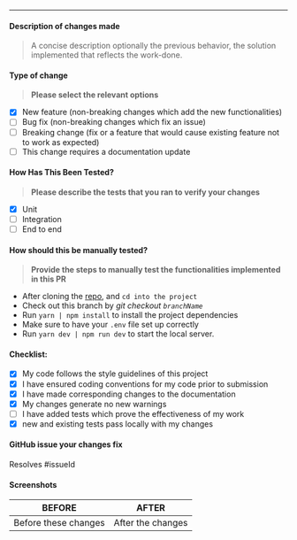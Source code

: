 ---

#### Description of changes made

> A concise description optionally the previous behavior, the solution implemented that reflects the work-done.

#### Type of change

> **Please select the relevant options**

- [x] New feature (non-breaking changes which add the new functionalities)
- [ ] Bug fix (non-breaking changes which fix an issue)
- [ ] Breaking change (fix or a feature that would cause existing feature not to work as expected)
- [ ] This change requires a documentation update

#### How Has This Been Tested?

> **Please describe the tests that you ran to verify your changes**

- [x] Unit
- [ ] Integration
- [ ] End to end

#### How should this be manually tested?

> **Provide the steps to manually test the functionalities implemented in this PR**

- After cloning the [repo](https://github.com/mcaleb808/myPharmBackend.git), and `cd into the project`
- Check out this branch by _git checkout `branchName`_
- Run `yarn | npm install` to install the project dependencies
- Make sure to have your `.env` file set up correctly
- Run `yarn dev | npm run dev` to start the local server.

#### Checklist:

- [x] My code follows the style guidelines of this project
- [x] I have ensured coding conventions for my code prior to submission
- [x] I have made corresponding changes to the documentation
- [x] My changes generate no new warnings
- [ ] I have added tests which prove the effectiveness of my work
- [x] new and existing tests pass locally with my changes

#### GitHub issue your changes fix

Resolves #issueId

#### Screenshots

|        BEFORE        |       AFTER       |
| :------------------: | :---------------: |
| Before these changes | After the changes |
